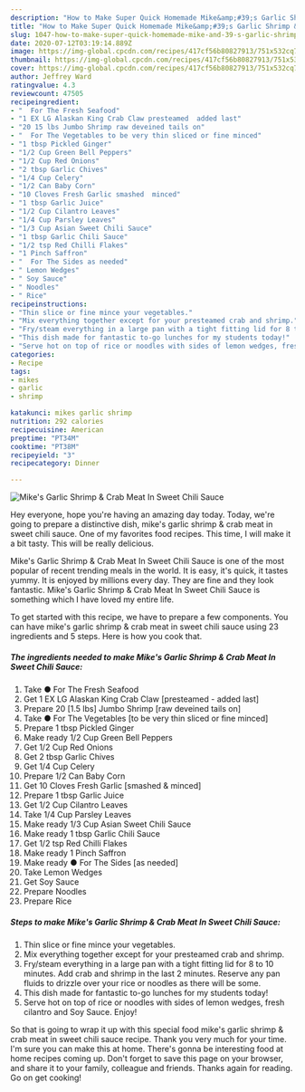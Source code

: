 ```yaml
---
description: "How to Make Super Quick Homemade Mike&amp;#39;s Garlic Shrimp &amp;amp; Crab Meat In Sweet Chili Sauce"
title: "How to Make Super Quick Homemade Mike&amp;#39;s Garlic Shrimp &amp;amp; Crab Meat In Sweet Chili Sauce"
slug: 1047-how-to-make-super-quick-homemade-mike-and-39-s-garlic-shrimp-and-amp-crab-meat-in-sweet-chili-sauce
date: 2020-07-12T03:19:14.889Z
image: https://img-global.cpcdn.com/recipes/417cf56b80827913/751x532cq70/mikes-garlic-shrimp-crab-meat-in-sweet-chili-sauce-recipe-main-photo.jpg
thumbnail: https://img-global.cpcdn.com/recipes/417cf56b80827913/751x532cq70/mikes-garlic-shrimp-crab-meat-in-sweet-chili-sauce-recipe-main-photo.jpg
cover: https://img-global.cpcdn.com/recipes/417cf56b80827913/751x532cq70/mikes-garlic-shrimp-crab-meat-in-sweet-chili-sauce-recipe-main-photo.jpg
author: Jeffrey Ward
ratingvalue: 4.3
reviewcount: 47505
recipeingredient:
- "  For The Fresh Seafood"
- "1 EX LG Alaskan King Crab Claw presteamed  added last"
- "20 15 lbs Jumbo Shrimp raw deveined tails on"
- "  For The Vegetables to be very thin sliced or fine minced"
- "1 tbsp Pickled Ginger"
- "1/2 Cup Green Bell Peppers"
- "1/2 Cup Red Onions"
- "2 tbsp Garlic Chives"
- "1/4 Cup Celery"
- "1/2 Can Baby Corn"
- "10 Cloves Fresh Garlic smashed  minced"
- "1 tbsp Garlic Juice"
- "1/2 Cup Cilantro Leaves"
- "1/4 Cup Parsley Leaves"
- "1/3 Cup Asian Sweet Chili Sauce"
- "1 tbsp Garlic Chili Sauce"
- "1/2 tsp Red Chilli Flakes"
- "1 Pinch Saffron"
- "  For The Sides as needed"
- " Lemon Wedges"
- " Soy Sauce"
- " Noodles"
- " Rice"
recipeinstructions:
- "Thin slice or fine mince your vegetables."
- "Mix everything together except for your presteamed crab and shrimp."
- "Fry/steam everything in a large pan with a tight fitting lid for 8 to 10 minutes. Add crab and shrimp in the last 2 minutes. Reserve any pan fluids to drizzle over your rice or noodles as there will be some."
- "This dish made for fantastic to-go lunches for my students today!"
- "Serve hot on top of rice or noodles with sides of lemon wedges, fresh cilantro and Soy Sauce. Enjoy!"
categories:
- Recipe
tags:
- mikes
- garlic
- shrimp

katakunci: mikes garlic shrimp 
nutrition: 292 calories
recipecuisine: American
preptime: "PT34M"
cooktime: "PT38M"
recipeyield: "3"
recipecategory: Dinner

---
```



![Mike&#39;s Garlic Shrimp &amp; Crab Meat In Sweet Chili Sauce](https://img-global.cpcdn.com/recipes/417cf56b80827913/751x532cq70/mikes-garlic-shrimp-crab-meat-in-sweet-chili-sauce-recipe-main-photo.jpg)

Hey everyone, hope you're having an amazing day today. Today, we're going to prepare a distinctive dish, mike&#39;s garlic shrimp &amp; crab meat in sweet chili sauce. One of my favorites food recipes. This time, I will make it a bit tasty. This will be really delicious.



Mike&#39;s Garlic Shrimp &amp; Crab Meat In Sweet Chili Sauce is one of the most popular of recent trending meals in the world. It is easy, it's quick, it tastes yummy. It is enjoyed by millions every day. They are fine and they look fantastic. Mike&#39;s Garlic Shrimp &amp; Crab Meat In Sweet Chili Sauce is something which I have loved my entire life.


To get started with this recipe, we have to prepare a few components. You can have mike&#39;s garlic shrimp &amp; crab meat in sweet chili sauce using 23 ingredients and 5 steps. Here is how you cook that.

<!--inarticleads1-->

##### The ingredients needed to make Mike&#39;s Garlic Shrimp &amp; Crab Meat In Sweet Chili Sauce:

1. Take  ● For The Fresh Seafood
1. Get 1 EX LG Alaskan King Crab Claw [presteamed - added last]
1. Prepare 20 [1.5 lbs] Jumbo Shrimp [raw deveined tails on]
1. Take  ● For The Vegetables [to be very thin sliced or fine minced]
1. Prepare 1 tbsp Pickled Ginger
1. Make ready 1/2 Cup Green Bell Peppers
1. Get 1/2 Cup Red Onions
1. Get 2 tbsp Garlic Chives
1. Get 1/4 Cup Celery
1. Prepare 1/2 Can Baby Corn
1. Get 10 Cloves Fresh Garlic [smashed &amp; minced]
1. Prepare 1 tbsp Garlic Juice
1. Get 1/2 Cup Cilantro Leaves
1. Take 1/4 Cup Parsley Leaves
1. Make ready 1/3 Cup Asian Sweet Chili Sauce
1. Make ready 1 tbsp Garlic Chili Sauce
1. Get 1/2 tsp Red Chilli Flakes
1. Make ready 1 Pinch Saffron
1. Make ready  ● For The Sides [as needed]
1. Take  Lemon Wedges
1. Get  Soy Sauce
1. Prepare  Noodles
1. Prepare  Rice




<!--inarticleads2-->

##### Steps to make Mike&#39;s Garlic Shrimp &amp; Crab Meat In Sweet Chili Sauce:

1. Thin slice or fine mince your vegetables.
1. Mix everything together except for your presteamed crab and shrimp.
1. Fry/steam everything in a large pan with a tight fitting lid for 8 to 10 minutes. Add crab and shrimp in the last 2 minutes. Reserve any pan fluids to drizzle over your rice or noodles as there will be some.
1. This dish made for fantastic to-go lunches for my students today!
1. Serve hot on top of rice or noodles with sides of lemon wedges, fresh cilantro and Soy Sauce. Enjoy!




So that is going to wrap it up with this special food mike&#39;s garlic shrimp &amp; crab meat in sweet chili sauce recipe. Thank you very much for your time. I'm sure you can make this at home. There's gonna be interesting food at home recipes coming up. Don't forget to save this page on your browser, and share it to your family, colleague and friends. Thanks again for reading. Go on get cooking!
